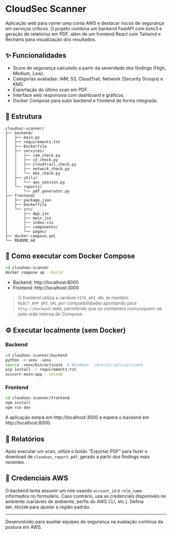 # CloudSec Scanner

Aplicação web para varrer uma conta AWS e destacar riscos de segurança em serviços críticos. O projeto combina um backend FastAPI com boto3 e geração de relatórios em PDF, além de um frontend React com Tailwind e Recharts para visualização dos resultados.

## ✨ Funcionalidades
- Score de segurança calculado a partir da severidade dos findings (High, Medium, Low).
- Categorias avaliadas: IAM, S3, CloudTrail, Network (Security Groups) e KMS.
- Exportação do último scan em PDF.
- Interface web responsiva com dashboard e gráficos.
- Docker Compose para subir backend e frontend de forma integrada.

## 🧱 Estrutura
```
cloudsec-scanner/
├── backend/
│   ├── main.py
│   ├── requirements.txt
│   ├── Dockerfile
│   ├── services/
│   │   ├── iam_check.py
│   │   ├── s3_check.py
│   │   ├── cloudtrail_check.py
│   │   ├── network_check.py
│   │   └── kms_check.py
│   ├── utils/
│   │   └── aws_session.py
│   └── reports/
│       └── pdf_generator.py
├── frontend/
│   ├── package.json
│   ├── Dockerfile
│   └── src/
│       ├── App.jsx
│       ├── main.jsx
│       ├── index.css
│       ├── components/
│       └── pages/
├── docker-compose.yml
└── README.md
```

## 🚀 Como executar com Docker Compose

```bash
cd cloudsec-scanner
docker compose up --build
```

- Backend: http://localhost:8000
- Frontend: http://localhost:3000

> O frontend utiliza a variável `VITE_API_URL` (e mantém `REACT_APP_API_URL` por compatibilidade) apontando para `http://backend:8000`, permitindo que os containers comuniquem-se pela rede interna do Compose.

## ⚙️ Executar localmente (sem Docker)

### Backend
```bash
cd cloudsec-scanner/backend
python -m venv .venv
source .venv/bin/activate  # Windows: .venv\Scripts\activate
pip install -r requirements.txt
uvicorn main:app --reload
```

### Frontend
```bash
cd cloudsec-scanner/frontend
npm install
npm run dev
```

A aplicação estará em http://localhost:3000 e espera o backend em http://localhost:8000.

## 📄 Relatórios
Após executar um scan, utilize o botão "Exportar PDF" para fazer o download de `cloudsec_report.pdf`, gerado a partir dos findings mais recentes.

## 🔐 Credenciais AWS
O backend tenta assumir um role usando `account_id` e `role_name` informados no formulário. Caso contrário, usa as credenciais disponíveis no ambiente (variáveis de ambiente, perfis do AWS CLI, etc.). Defina `AWS_REGION` para ajustar a região padrão.

---
Desenvolvido para auxiliar equipes de segurança na avaliação contínua da postura em AWS.
